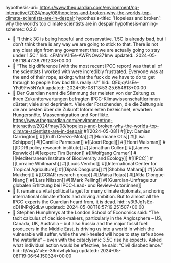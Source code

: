 hypothesis-uri:: https://www.theguardian.com/environment/ng-interactive/2024/may/08/hopeless-and-broken-why-the-worlds-top-climate-scientists-are-in-despair
hypothesis-title:: ‘Hopeless and broken’: why the world’s top climate scientists are in despair
hypothesis-naming-scheme:: 0.2.0

- 📌 “I think 3C is being hopeful and conservative. 1.5C is already bad, but I don’t think there is any way we are going to stick to that. There is not any clear sign from any government that we are actually going to stay under 1.5C.”
  hid:: cFMm1A1rEe-AWFNOw371mw
  updated:: 2024-05-08T18:47:36.791208+00:00
- 📌 “The big difference [with the most recent IPCC report] was that all of the scientists I worked with were incredibly frustrated. Everyone was at the end of their rope, asking: what the fuck do we have to do to get through to people how bad this really is?”
  hid:: QEbjqA1sEe-YFd9Fw5NYaA
  updated:: 2024-05-08T18:53:25.654613+00:00
- 📝 Der Guardian nennt die Stimmung der meisten von der Zeitung zu ihren Zukunfterwartungen befragten IPCC-Klimawissenschaftlerinnen düster; viele sind deprimiert. Viele der Forschenden, die die Zeitung als die am besten über die Zukunft Informierten bezeichnet, erwarten Hungersnöte, Massenmigration und Konflikte. https://www.theguardian.com/environment/ng-interactive/2024/may/08/hopeless-and-broken-why-the-worlds-top-climate-scientists-are-in-despair #[[2024-05-08]] #[[by: Damian Carrington]] #[[Ruth Cerezo-Mota]] #[[Hurricane Otis]] #[[Lisa Schipper]] #[[Camille Parmesan]] #[[Joeri Rogelj]] #[[Henri Waisman]] #[[IDDRI policy research institute]] #[[Jonathan Cullen]] #[[James Renwick]] #[[expert: Tim Benton]] #[[Wolfgang Cramer]] #[[Mediterranean Institute of Biodiversity and Ecology]] #[[IPCC]] #[[Lorraine Whitmarsh]] #[[Louis Verchot]] #[[International Center for Tropical Agriculture]] #[[Dipak Dasgupta]] #[[Shobha Maharaj]] #[[Aditi Mukherji]] #[[CGIAR research group]] #[[Maisa Rojas]] #[[Aïda Diongue-Niang]] #[[Lars Nilsson]] #[[Mark Pelling]] #[[Guardian-Umfrage zur globalen Erhitzung bei IPCC-Lead- und Review-Autor:innen]]
- 📌 It remains a vital political target for many climate diplomats, anchoring international climate efforts and driving ambition. But to almost all the IPCC experts the Guardian heard from, it is dead.
  hid:: y3t9Jg1sEe-dDHNPxjGdLw
  updated:: 2024-05-08T18:57:19.251507+00:00
- 📌 Stephen Humphreys at the London School of Economics said: “The tacit calculus of decision-makers, particularly in the Anglosphere – US, Canada, UK, Australia – but also Russia and the major fossil fuel producers in the Middle East, is driving us into a world in which the vulnerable will suffer, while the well-heeled will hope to stay safe above the waterline” – even with the cataclysmic 3.5C rise he expects. Asked what individual action would be effective, he said: “Civil disobedience.”
  hid:: IjVwgA1uEe-36rdwhykfug
  updated:: 2024-05-08T19:06:54.150324+00:00